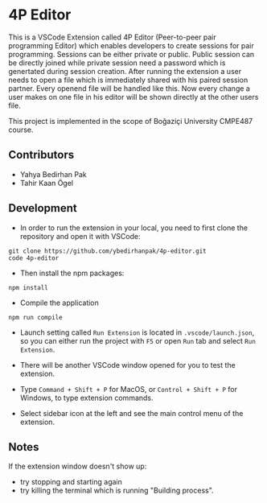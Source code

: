 # 4P Editor

This is a VSCode Extension called 4P Editor (Peer-to-peer pair programming Editor) which enables developers to create sessions for pair programming. Sessions can be either private or public. Public session can be directly joined while private session need a password which is genertated during session creation. After running the extension a user needs to open a file which is immediately shared with his paired session partner. Every openend file will be handled like this. Now every change a user makes on one file in his editor will be shown directly at the other users file.

This project is implemented in the scope of Boğaziçi University CMPE487 course.

## Contributors

- Yahya Bedirhan Pak
- Tahir Kaan Ögel

## Development

- In order to run the extension in your local, you need to first clone the repository and open it with VSCode:

```
git clone https://github.com/ybedirhanpak/4p-editor.git
code 4p-editor
```

- Then install the npm packages:

```
npm install
```

- Compile the application

```
npm run compile
```

- Launch setting called `Run Extension` is located in `.vscode/launch.json`, so you can either run the project with `F5` or open `Run` tab and select `Run Extension`.

- There will be another VSCode window opened for you to test the extension.

- Type `Command + Shift + P` for MacOS, or `Control + Shift + P` for Windows, to type extension commands.

- Select sidebar icon at the left and see the main control menu of the extension.

## Notes

If the extension window doesn't show up:

- try stopping and starting again
- try killing the terminal which is running "Building process".
